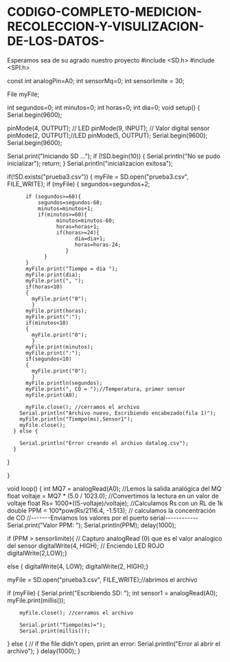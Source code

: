 # CODIGO-COMPLETO-MEDICION-RECOLECCION-Y-VISULIZACION-DE-LOS-DATOS-
Esperamos sea de su agrado nuestro proyecto
#include <SD.h>
#include <SPI.h>

const int analogPin=A0;
int sensorMq=0; 
int sensorlimite = 30;

File myFile; 

  int segundos=0;
  int minutos=0;
  int horas=0;
  int dia=0;
void setup()
{
  Serial.begin(9600);

   pinMode(4, OUTPUT); // LED
   pinMode(9, INPUT); // Valor digital sensor
   pinMode(2, OUTPUT);//LED
   pinMode(5, OUTPUT);
   Serial.begin(9600);   
  Serial.begin(9600);
  
  Serial.print("Iniciando SD ...");
  if (!SD.begin(10)) {
    Serial.println("No se pudo inicializar");
    return;
  }
  Serial.println("inicializacion exitosa");
  
  if(!SD.exists("prueba3.csv"))
  {
      myFile = SD.open("prueba3.csv", FILE_WRITE);
      if (myFile) {
        segundos=segundos+2;
          
          if (segundos>=60){
              segundos=segundos-60;
              minutos=minutos+1;
              if(minutos>=60){
                    minutos=minutos-60;
                    horas=horas+1;
                    if(horas>=24){
                          dia=dia+1;
                          horas=horas-24;
                       }
                } 
          }    
          myFile.print("Tiempo = dia ");
          myFile.print(dia);
          myFile.print(", ");
          if(horas<10)
          {
            myFile.print("0");
            }
          myFile.print(horas);
          myFile.print(":");
          if(minutos<10)
          {
            myFile.print("0");
            }
          myFile.print(minutos);
          myFile.print(":");
          if(segundos<10)
          {
            myFile.print("0");
            }
          myFile.println(segundos);
          myFile.print(", CO = ");//Temperatura, primer sensor
          myFile.print(A0);
          
          myFile.close(); //cerramos el archivo              
        Serial.println("Archivo nuevo, Escribiendo encabezado(fila 1)");
        myFile.println("Tiempo(ms),Sensor1");
        myFile.close();
      } else {

        Serial.println("Error creando el archivo datalog.csv");
      }
  }
  
}

void loop()
{
  int MQ7 = analogRead(A0); //Lemos la salida analógica del MQ
  float voltaje = MQ7 * (5.0 / 1023.0); //Convertimos la lectura en un valor de voltaje
  float Rs= 1000*((5-voltaje)/voltaje); //Calculamos Rs con un RL de 1k
  double PPM = 100*pow(Rs/2116.4, -1.513); // calculamos la concentración de CO
  //-------Enviamos los valores por el puerto serial------------
  Serial.print("Valor PPM: ");
  Serial.println(PPM);
  delay(1000);

   if (PPM > sensorlimite){ // Capturo analogRead (0) que es el valor analogico del sensor
      digitalWrite(4, HIGH); // Enciendo LED ROJO
      digitalWrite(2,LOW);}
      
   else {
        digitalWrite(4, LOW);
        digitalWrite(2, HIGH);}
  
  myFile = SD.open("prueba3.csv", FILE_WRITE);//abrimos el archivo
  
  if (myFile) { 
        Serial.print("Escribiendo SD: ");
        int sensor1 = analogRead(A0);
        myFile.print(millis());
      
        myFile.close(); //cerramos el archivo
        
        Serial.print("Tiempo(ms)=");
        Serial.print(millis());
    
        
  } else {
    // if the file didn't open, print an error:
    Serial.println("Error al abrir el archivo");
  }
  delay(1000);
}
